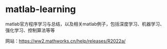 # matlab-learning

matlab官方程序学习与总结，以及相关matlab例子，包括深度学习、机器学习、强化学习、控制算法等等

网站：https://ww2.mathworks.cn/help/releases/R2022a/
